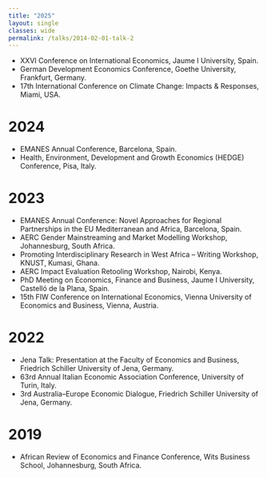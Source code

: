 ```yaml
---
title: "2025"
layout: single
classes: wide
permalink: /talks/2014-02-01-talk-2
---
```



- XXVI Conference on International Economics, Jaume I University, Spain.
- German Development Economics Conference, Goethe University, Frankfurt, Germany.
- 17th International Conference on Climate Change: Impacts & Responses, Miami, USA.

# 2024
- EMANES Annual Conference, Barcelona, Spain.
- Health, Environment, Development and Growth Economics (HEDGE) Conference, Pisa, Italy.

# 2023
- EMANES Annual Conference: Novel Approaches for Regional Partnerships in the EU Mediterranean and Africa, Barcelona, Spain.
- AERC Gender Mainstreaming and Market Modelling Workshop, Johannesburg, South Africa.
- Promoting Interdisciplinary Research in West Africa – Writing Workshop, KNUST, Kumasi, Ghana.
- AERC Impact Evaluation Retooling Workshop, Nairobi, Kenya.
- PhD Meeting on Economics, Finance and Business, Jaume I University, Castelló de la Plana, Spain.
- 15th FIW Conference on International Economics, Vienna University of Economics and Business, Vienna, Austria.

# 2022
- Jena Talk: Presentation at the Faculty of Economics and Business, Friedrich Schiller University of Jena, Germany.
- 63rd Annual Italian Economic Association Conference, University of Turin, Italy.
- 3rd Australia–Europe Economic Dialogue, Friedrich Schiller University of Jena, Germany.

# 2019
- African Review of Economics and Finance Conference, Wits Business School, Johannesburg, South Africa.
